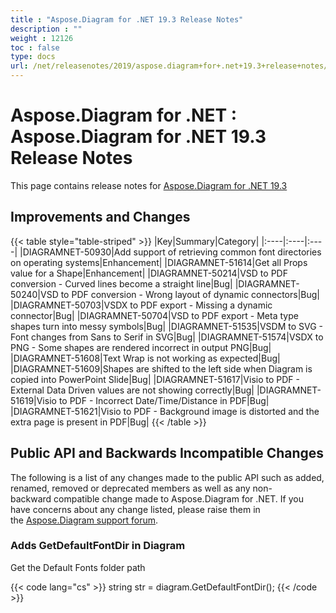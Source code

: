 ```yaml
---
title : "Aspose.Diagram for .NET 19.3 Release Notes" 
description : "" 
weight : 12126 
toc : false
type: docs
url: /net/releasenotes/2019/aspose.diagram+for+.net+19.3+release+notes/
---
```


# Aspose.Diagram for .NET : Aspose.Diagram for .NET 19.3 Release Notes


This page contains release notes for [Aspose.Diagram for .NET 19.3](https://www.nuget.org/packages/Aspose.Diagram/19.3.0)

## Improvements and Changes

{{< table style="table-striped" >}}
|Key|Summary|Category|
|:----|:----|:----|
|DIAGRAMNET-50930|Add support of retrieving common font directories on operating systems|Enhancement|
|DIAGRAMNET-51614|Get all Props value for a Shape|Enhancement|
|DIAGRAMNET-50214|VSD to PDF conversion - Curved lines become a straight line|Bug|
|DIAGRAMNET-50240|VSD to PDF conversion - Wrong layout of dynamic connectors|Bug|
|DIAGRAMNET-50703|VSDX to PDF export - Missing a dynamic connector|Bug|
|DIAGRAMNET-50704|VSD to PDF export - Meta type shapes turn into messy symbols|Bug|
|DIAGRAMNET-51535|VSDM to SVG - Font changes from Sans to Serif in SVG|Bug|
|DIAGRAMNET-51574|VSDX to PNG - Some shapes are rendered incorrect in output PNG|Bug|
|DIAGRAMNET-51608|Text Wrap is not working as expected|Bug|
|DIAGRAMNET-51609|Shapes are shifted to the left side when Diagram is copied into PowerPoint Slide|Bug|
|DIAGRAMNET-51617|Visio to PDF - External Data Driven values are not showing correctly|Bug|
|DIAGRAMNET-51619|Visio to PDF - Incorrect Date/Time/Distance in PDF|Bug|
|DIAGRAMNET-51621|Visio to PDF - Background image is distorted and the extra page is present in PDF|Bug|
{{< /table >}}

## Public API and Backwards Incompatible Changes

The following is a list of any changes made to the public API such as added, renamed, removed or deprecated members as well as any non-backward compatible change made to Aspose.Diagram for .NET. If you have concerns about any change listed, please raise them in the [Aspose.Diagram support forum](https://forum.aspose.com/c/diagram).

### Adds GetDefaultFontDir in Diagram

Get the Default Fonts folder path

{{< code lang="cs" >}}
 string str =  diagram.GetDefaultFontDir();
{{< /code >}}

